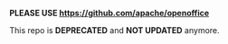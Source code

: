 **PLEASE USE https://github.com/apache/openoffice**

This repo is **DEPRECATED** and **NOT UPDATED** anymore.
